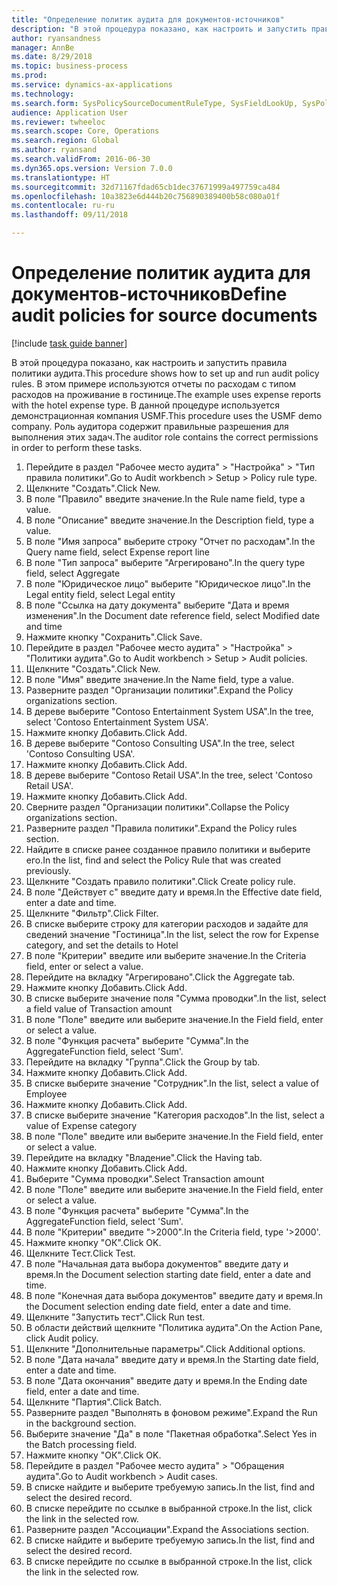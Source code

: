 ```yaml
--- 
title: "Определение политик аудита для документов-источников"
description: "В этой процедура показано, как настроить и запустить правила политики аудита."
author: ryansandness
manager: AnnBe
ms.date: 8/29/2018
ms.topic: business-process
ms.prod: 
ms.service: dynamics-ax-applications
ms.technology: 
ms.search.form: SysPolicySourceDocumentRuleType, SysFieldLookUp, SysPolicyListPage, SysPolicy, AuditPolicyRule, SysQueryForm, SysQueryFieldLookUp, AuditPolicyDateSelection, AuditPolicyAdditionalOption, BatchJob, CaseDetail
audience: Application User
ms.reviewer: twheeloc
ms.search.scope: Core, Operations
ms.search.region: Global
ms.author: ryansand
ms.search.validFrom: 2016-06-30
ms.dyn365.ops.version: Version 7.0.0
ms.translationtype: HT
ms.sourcegitcommit: 32d71167fdad65cb1dec37671999a497759ca484
ms.openlocfilehash: 10a3823e6d444b20c756890389400b58c080a01f
ms.contentlocale: ru-ru
ms.lasthandoff: 09/11/2018

---
```

# <a name="define-audit-policies-for-source-documents"></a><span data-ttu-id="8125a-103">Определение политик аудита для документов-источников</span><span class="sxs-lookup"><span data-stu-id="8125a-103">Define audit policies for source documents</span></span>

[!include [task guide banner](../../includes/task-guide-banner.md)]

<span data-ttu-id="8125a-104">В этой процедура показано, как настроить и запустить правила политики аудита.</span><span class="sxs-lookup"><span data-stu-id="8125a-104">This procedure shows how to set up and run audit policy rules.</span></span> <span data-ttu-id="8125a-105">В этом примере используются отчеты по расходам с типом расходов на проживание в гостинице.</span><span class="sxs-lookup"><span data-stu-id="8125a-105">The example uses expense reports with the hotel expense type.</span></span> <span data-ttu-id="8125a-106">В данной процедуре используется демонстрационная компания USMF.</span><span class="sxs-lookup"><span data-stu-id="8125a-106">This procedure uses the USMF demo company.</span></span> <span data-ttu-id="8125a-107">Роль аудитора содержит правильные разрешения для выполнения этих задач.</span><span class="sxs-lookup"><span data-stu-id="8125a-107">The auditor role contains the correct permissions in order to perform these tasks.</span></span>

1. <span data-ttu-id="8125a-108">Перейдите в раздел "Рабочее место аудита" > "Настройка" > "Тип правила политики".</span><span class="sxs-lookup"><span data-stu-id="8125a-108">Go to Audit workbench > Setup > Policy rule type.</span></span>
2. <span data-ttu-id="8125a-109">Щелкните "Создать".</span><span class="sxs-lookup"><span data-stu-id="8125a-109">Click New.</span></span>
3. <span data-ttu-id="8125a-110">В поле "Правило" введите значение.</span><span class="sxs-lookup"><span data-stu-id="8125a-110">In the Rule name field, type a value.</span></span>
4. <span data-ttu-id="8125a-111">В поле "Описание" введите значение.</span><span class="sxs-lookup"><span data-stu-id="8125a-111">In the Description field, type a value.</span></span>
5. <span data-ttu-id="8125a-112">В поле "Имя запроса" выберите строку "Отчет по расходам".</span><span class="sxs-lookup"><span data-stu-id="8125a-112">In the Query name field, select Expense report line</span></span>
6. <span data-ttu-id="8125a-113">В поле "Тип запроса" выберите "Агрегировано".</span><span class="sxs-lookup"><span data-stu-id="8125a-113">In the query type field, select Aggregate</span></span>
7. <span data-ttu-id="8125a-114">В поле "Юридическое лицо" выберите "Юридическое лицо".</span><span class="sxs-lookup"><span data-stu-id="8125a-114">In the Legal entity field, select Legal entity</span></span>
8. <span data-ttu-id="8125a-115">В поле "Ссылка на дату документа" выберите "Дата и время изменения".</span><span class="sxs-lookup"><span data-stu-id="8125a-115">In the Document date reference field, select Modified date and time</span></span>
9. <span data-ttu-id="8125a-116">Нажмите кнопку "Сохранить".</span><span class="sxs-lookup"><span data-stu-id="8125a-116">Click Save.</span></span>
10. <span data-ttu-id="8125a-117">Перейдите в раздел "Рабочее место аудита" > "Настройка" > "Политики аудита".</span><span class="sxs-lookup"><span data-stu-id="8125a-117">Go to Audit workbench > Setup > Audit policies.</span></span>
11. <span data-ttu-id="8125a-118">Щелкните "Создать".</span><span class="sxs-lookup"><span data-stu-id="8125a-118">Click New.</span></span>
12. <span data-ttu-id="8125a-119">В поле "Имя" введите значение.</span><span class="sxs-lookup"><span data-stu-id="8125a-119">In the Name field, type a value.</span></span>
13. <span data-ttu-id="8125a-120">Разверните раздел "Организации политики".</span><span class="sxs-lookup"><span data-stu-id="8125a-120">Expand the Policy organizations section.</span></span>
14. <span data-ttu-id="8125a-121">В дереве выберите "Contoso Entertainment System USA".</span><span class="sxs-lookup"><span data-stu-id="8125a-121">In the tree, select 'Contoso Entertainment System USA'.</span></span>
15. <span data-ttu-id="8125a-122">Нажмите кнопку Добавить.</span><span class="sxs-lookup"><span data-stu-id="8125a-122">Click Add.</span></span>
16. <span data-ttu-id="8125a-123">В дереве выберите "Contoso Consulting USA".</span><span class="sxs-lookup"><span data-stu-id="8125a-123">In the tree, select 'Contoso Consulting USA'.</span></span>
17. <span data-ttu-id="8125a-124">Нажмите кнопку Добавить.</span><span class="sxs-lookup"><span data-stu-id="8125a-124">Click Add.</span></span>
18. <span data-ttu-id="8125a-125">В дереве выберите "Contoso Retail USA".</span><span class="sxs-lookup"><span data-stu-id="8125a-125">In the tree, select 'Contoso Retail USA'.</span></span>
19. <span data-ttu-id="8125a-126">Нажмите кнопку Добавить.</span><span class="sxs-lookup"><span data-stu-id="8125a-126">Click Add.</span></span>
20. <span data-ttu-id="8125a-127">Сверните раздел "Организации политики".</span><span class="sxs-lookup"><span data-stu-id="8125a-127">Collapse the Policy organizations section.</span></span>
21. <span data-ttu-id="8125a-128">Разверните раздел "Правила политики".</span><span class="sxs-lookup"><span data-stu-id="8125a-128">Expand the Policy rules section.</span></span>
22. <span data-ttu-id="8125a-129">Найдите в списке ранее созданное правило политики и выберите его.</span><span class="sxs-lookup"><span data-stu-id="8125a-129">In the list, find and select the Policy Rule that was created previously.</span></span>
23. <span data-ttu-id="8125a-130">Щелкните "Создать правило политики".</span><span class="sxs-lookup"><span data-stu-id="8125a-130">Click Create policy rule.</span></span>
24. <span data-ttu-id="8125a-131">В поле "Действует с" введите дату и время.</span><span class="sxs-lookup"><span data-stu-id="8125a-131">In the Effective date field, enter a date and time.</span></span>
25. <span data-ttu-id="8125a-132">Щелкните "Фильтр".</span><span class="sxs-lookup"><span data-stu-id="8125a-132">Click Filter.</span></span>
26. <span data-ttu-id="8125a-133">В списке выберите строку для категории расходов и задайте для сведений значение "Гостиница".</span><span class="sxs-lookup"><span data-stu-id="8125a-133">In the list, select the row for Expense category, and set the details to Hotel</span></span>
27. <span data-ttu-id="8125a-134">В поле "Критерии" введите или выберите значение.</span><span class="sxs-lookup"><span data-stu-id="8125a-134">In the Criteria field, enter or select a value.</span></span>
28. <span data-ttu-id="8125a-135">Перейдите на вкладку "Агрегировано".</span><span class="sxs-lookup"><span data-stu-id="8125a-135">Click the Aggregate tab.</span></span>
29. <span data-ttu-id="8125a-136">Нажмите кнопку Добавить.</span><span class="sxs-lookup"><span data-stu-id="8125a-136">Click Add.</span></span>
30. <span data-ttu-id="8125a-137">В списке выберите значение поля "Сумма проводки".</span><span class="sxs-lookup"><span data-stu-id="8125a-137">In the list, select a field value of Transaction amount</span></span>
31. <span data-ttu-id="8125a-138">В поле "Поле" введите или выберите значение.</span><span class="sxs-lookup"><span data-stu-id="8125a-138">In the Field field, enter or select a value.</span></span>
32. <span data-ttu-id="8125a-139">В поле "Функция расчета" выберите "Сумма".</span><span class="sxs-lookup"><span data-stu-id="8125a-139">In the AggregateFunction field, select 'Sum'.</span></span>
33. <span data-ttu-id="8125a-140">Перейдите на вкладку "Группа".</span><span class="sxs-lookup"><span data-stu-id="8125a-140">Click the Group by tab.</span></span>
34. <span data-ttu-id="8125a-141">Нажмите кнопку Добавить.</span><span class="sxs-lookup"><span data-stu-id="8125a-141">Click Add.</span></span>
35. <span data-ttu-id="8125a-142">В списке выберите значение "Сотрудник".</span><span class="sxs-lookup"><span data-stu-id="8125a-142">In the list, select a value of Employee</span></span> 
36. <span data-ttu-id="8125a-143">Нажмите кнопку Добавить.</span><span class="sxs-lookup"><span data-stu-id="8125a-143">Click Add.</span></span>
37. <span data-ttu-id="8125a-144">В списке выберите значение "Категория расходов".</span><span class="sxs-lookup"><span data-stu-id="8125a-144">In the list, select a value of Expense category</span></span>
38. <span data-ttu-id="8125a-145">В поле "Поле" введите или выберите значение.</span><span class="sxs-lookup"><span data-stu-id="8125a-145">In the Field field, enter or select a value.</span></span>
39. <span data-ttu-id="8125a-146">Перейдите на вкладку "Владение".</span><span class="sxs-lookup"><span data-stu-id="8125a-146">Click the Having tab.</span></span>
40. <span data-ttu-id="8125a-147">Нажмите кнопку Добавить.</span><span class="sxs-lookup"><span data-stu-id="8125a-147">Click Add.</span></span>
41. <span data-ttu-id="8125a-148">Выберите "Сумма проводки".</span><span class="sxs-lookup"><span data-stu-id="8125a-148">Select Transaction amount</span></span>
42. <span data-ttu-id="8125a-149">В поле "Поле" введите или выберите значение.</span><span class="sxs-lookup"><span data-stu-id="8125a-149">In the Field field, enter or select a value.</span></span>
43. <span data-ttu-id="8125a-150">В поле "Функция расчета" выберите "Сумма".</span><span class="sxs-lookup"><span data-stu-id="8125a-150">In the AggregateFunction field, select 'Sum'.</span></span>
44. <span data-ttu-id="8125a-151">В поле "Критерии" введите ">2000".</span><span class="sxs-lookup"><span data-stu-id="8125a-151">In the Criteria field, type '>2000'.</span></span>
45. <span data-ttu-id="8125a-152">Нажмите кнопку "OК".</span><span class="sxs-lookup"><span data-stu-id="8125a-152">Click OK.</span></span>
46. <span data-ttu-id="8125a-153">Щелкните Тест.</span><span class="sxs-lookup"><span data-stu-id="8125a-153">Click Test.</span></span>
47. <span data-ttu-id="8125a-154">В поле "Начальная дата выбора документов" введите дату и время.</span><span class="sxs-lookup"><span data-stu-id="8125a-154">In the Document selection starting date field, enter a date and time.</span></span>
48. <span data-ttu-id="8125a-155">В поле "Конечная дата выбора документов" введите дату и время.</span><span class="sxs-lookup"><span data-stu-id="8125a-155">In the Document selection ending date field, enter a date and time.</span></span>
49. <span data-ttu-id="8125a-156">Щелкните "Запустить тест".</span><span class="sxs-lookup"><span data-stu-id="8125a-156">Click Run test.</span></span>
50. <span data-ttu-id="8125a-157">В области действий щелкните "Политика аудита".</span><span class="sxs-lookup"><span data-stu-id="8125a-157">On the Action Pane, click Audit policy.</span></span>
51. <span data-ttu-id="8125a-158">Щелкните "Дополнительные параметры".</span><span class="sxs-lookup"><span data-stu-id="8125a-158">Click Additional options.</span></span>
52. <span data-ttu-id="8125a-159">В поле "Дата начала" введите дату и время.</span><span class="sxs-lookup"><span data-stu-id="8125a-159">In the Starting date field, enter a date and time.</span></span>
53. <span data-ttu-id="8125a-160">В поле "Дата окончания" введите дату и время.</span><span class="sxs-lookup"><span data-stu-id="8125a-160">In the Ending date field, enter a date and time.</span></span>
54. <span data-ttu-id="8125a-161">Щелкните "Партия".</span><span class="sxs-lookup"><span data-stu-id="8125a-161">Click Batch.</span></span>
55. <span data-ttu-id="8125a-162">Разверните раздел "Выполнять в фоновом режиме".</span><span class="sxs-lookup"><span data-stu-id="8125a-162">Expand the Run in the background section.</span></span>
56. <span data-ttu-id="8125a-163">Выберите значение "Да" в поле "Пакетная обработка".</span><span class="sxs-lookup"><span data-stu-id="8125a-163">Select Yes in the Batch processing field.</span></span>
57. <span data-ttu-id="8125a-164">Нажмите кнопку "OК".</span><span class="sxs-lookup"><span data-stu-id="8125a-164">Click OK.</span></span>
58. <span data-ttu-id="8125a-165">Перейдите в раздел "Рабочее место аудита" > "Обращения аудита".</span><span class="sxs-lookup"><span data-stu-id="8125a-165">Go to Audit workbench > Audit cases.</span></span>
59. <span data-ttu-id="8125a-166">В списке найдите и выберите требуемую запись.</span><span class="sxs-lookup"><span data-stu-id="8125a-166">In the list, find and select the desired record.</span></span>
60. <span data-ttu-id="8125a-167">В списке перейдите по ссылке в выбранной строке.</span><span class="sxs-lookup"><span data-stu-id="8125a-167">In the list, click the link in the selected row.</span></span>
61. <span data-ttu-id="8125a-168">Разверните раздел "Ассоциации".</span><span class="sxs-lookup"><span data-stu-id="8125a-168">Expand the Associations section.</span></span>
62. <span data-ttu-id="8125a-169">В списке найдите и выберите требуемую запись.</span><span class="sxs-lookup"><span data-stu-id="8125a-169">In the list, find and select the desired record.</span></span>
63. <span data-ttu-id="8125a-170">В списке перейдите по ссылке в выбранной строке.</span><span class="sxs-lookup"><span data-stu-id="8125a-170">In the list, click the link in the selected row.</span></span>


